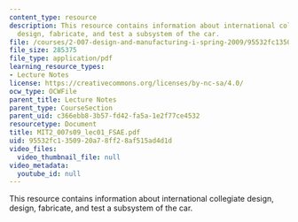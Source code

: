 ```yaml
---
content_type: resource
description: This resource contains information about international collegiate design,
  design, fabricate, and test a subsystem of the car.
file: /courses/2-007-design-and-manufacturing-i-spring-2009/95532fc1350920a78ff28af515ad4d1d_MIT2_007s09_lec01_FSAE.pdf
file_size: 285375
file_type: application/pdf
learning_resource_types:
- Lecture Notes
license: https://creativecommons.org/licenses/by-nc-sa/4.0/
ocw_type: OCWFile
parent_title: Lecture Notes
parent_type: CourseSection
parent_uid: c366ebb8-3b57-fd42-fa5a-1e2f77ce4532
resourcetype: Document
title: MIT2_007s09_lec01_FSAE.pdf
uid: 95532fc1-3509-20a7-8ff2-8af515ad4d1d
video_files:
  video_thumbnail_file: null
video_metadata:
  youtube_id: null
---
```

This resource contains information about international collegiate design, design, fabricate, and test a subsystem of the car.